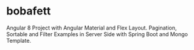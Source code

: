 # bobafett
Angular 8 Project with Angular Material and Flex Layout. Pagination, Sortable and Filter Examples in Server Side with Spring Boot and Mongo Template.

